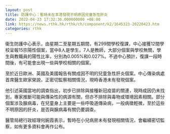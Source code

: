 ```yaml
---
layout: post
title: 防護中心：暫時未在本港發現不明原因兒童急性肝炎
date: 2022-04-23 17:32:36.000000000 +08:00
link: https://news.rthk.hk/rthk/ch/component/k2/1645323-20220423.htm
categories: rthk
---
```


衞生防護中心表示，由星期二至星期五期間，有299間學校復課，中心接獲12間學校呈報15宗陽性個案，當中8人是學生，7人是教師，大部分個案與學校無關，學生與教職員的陽性比率，分別為0.005%和0.027%。不過中心預計，復課一段時間後，有可能會出現一些與學校相關的個案。

至於近日歐洲、英國及美國報告有關成因不明的兒童急性肝炎個案。中心傳染病處首席醫生歐家榮說，正密切監察相關情況，現時香港未有發現個案。

他引述英國當地的調查指出，初步已排除與接種新冠疫苗的關連，現時成因仍未找到，專家推斷可能與傳染性的病源有關，但亦不排除與毒物或環境因素相關。部分個案涉及腺病毒，在兒童身上主要是一些呼吸道傳染病，一般病徵輕微，至於這些不明原因的肝炎，是否與腺病毒有關仍要調查。

醫管局總行政經理何婉霞表示，暫時在小兒病房未有發現相關情況，會繼續密切監察，如有更多資料會再作公布。
